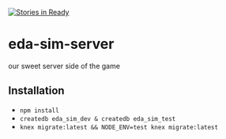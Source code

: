 [![Stories in Ready](https://badge.waffle.io/Weka2015-Projects/eda-sim-server.png?label=ready&title=Ready)](https://waffle.io/Weka2015-Projects/eda-sim-server)
# eda-sim-server
our sweet server side of the game


## Installation

* `npm install`
* `createdb eda_sim_dev & createdb eda_sim_test`
* `knex migrate:latest && NODE_ENV=test knex migrate:latest`

